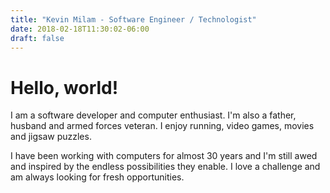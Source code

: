 ```yaml
---
title: "Kevin Milam - Software Engineer / Technologist"
date: 2018-02-18T11:30:02-06:00
draft: false
---
```


# Hello, world!

I am a software developer and computer enthusiast.  I'm also a father, husband and armed forces veteran.  I enjoy running, video games, movies and jigsaw puzzles.

I have been working with computers for almost 30 years and I'm still awed and inspired by the endless possibilities they enable.  I love a challenge and am always looking for fresh opportunities.


